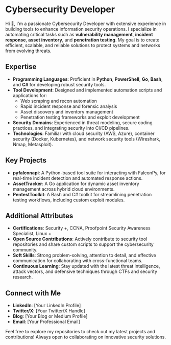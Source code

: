 # Cybersecurity Developer

Hi 👋, I'm a passionate Cybersecurity Developer with extensive experience in building tools to enhance information security operations. I specialize in automating critical tasks such as **vulnerability management**, **incident response**, **asset inventory**, and **penetration testing**. My goal is to create efficient, scalable, and reliable solutions to protect systems and networks from evolving threats.

## Expertise
- **Programming Languages**: Proficient in **Python**, **PowerShell**, **Go**, **Bash**, and **C#** for developing robust security tools.
- **Tool Development**: Designed and implemented automation scripts and applications for:
  - Web scraping and recon automation
  - Rapid incident response and forensic analysis
  - Asset discovery and inventory management
  - Penetration testing frameworks and exploit development
- **Security Domains**: Experienced in threat modeling, secure coding practices, and integrating security into CI/CD pipelines.
- **Technologies**: Familiar with cloud security (AWS, Azure), container security (Docker, Kubernetes), and network security tools (Wireshark, Nmap, Metasploit).

## Key Projects
- **pyfalconapi**: A Python-based tool suite for interacting with FalconPy, for real-time incident detection and automated response actions.
- **AssetTracker**: A Go application for dynamic asset inventory management across hybrid cloud environments.
- **PentestToolkit**: A Bash and C# toolkit for streamlining penetration testing workflows, including custom exploit modules.

## Additional Attributes
- **Certifications**: Security +, CCNA, Proofpoint Security Awareness Specialist, Linux +
- **Open Source Contributions**: Actively contribute to security tool repositories and share custom scripts to support the cybersecurity community.
- **Soft Skills**: Strong problem-solving, attention to detail, and effective communication for collaborating with cross-functional teams.
- **Continuous Learning**: Stay updated with the latest threat intelligence, attack vectors, and defensive techniques through CTFs and security research.

## Connect with Me
- **LinkedIn**: [Your LinkedIn Profile]
- **Twitter/X**: [Your Twitter/X Handle]
- **Blog**: [Your Blog or Medium Profile]
- **Email**: [Your Professional Email]

Feel free to explore my repositories to check out my latest projects and contributions! Always open to collaborating on innovative security solutions.


<!--
**info-sec-bot/info-sec-bot** is a ✨ _special_ ✨ repository because its `README.md` (this file) appears on your GitHub profile.

Here are some ideas to get you started:

- 🔭 I’m currently working on ...
- 🌱 I’m currently learning ...
- 👯 I’m looking to collaborate on ...
- 🤔 I’m looking for help with ...
- 💬 Ask me about ...
- 📫 How to reach me: ...
- 😄 Pronouns: ...
- ⚡ Fun fact: ...
-->
